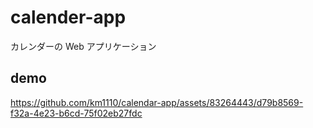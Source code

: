 # calender-app

カレンダーの Web アプリケーション

## demo
https://github.com/km1110/calendar-app/assets/83264443/d79b8569-f32a-4e23-b6cd-75f02eb27fdc


